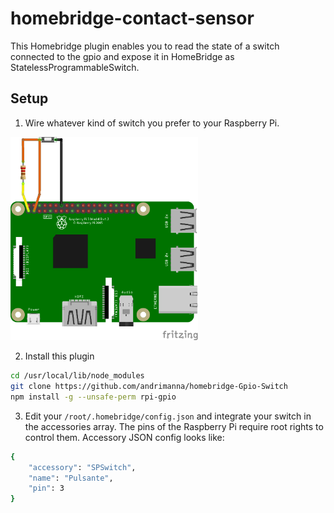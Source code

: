 # homebridge-contact-sensor
This Homebridge plugin enables you to read the state of a switch connected to the gpio and expose it in HomeBridge as StatelessProgrammableSwitch.

## Setup

1) Wire whatever kind of switch you prefer to your Raspberry Pi.

<img src="docs/circuit.png" width="300">

2) Install this plugin

```bash
cd /usr/local/lib/node_modules
git clone https://github.com/andrimanna/homebridge-Gpio-Switch
npm install -g --unsafe-perm rpi-gpio
```

3) Edit your `/root/.homebridge/config.json` and integrate your switch in the accessories array. The pins
of the Raspberry Pi require root rights to control them.
Accessory JSON config looks like:

```bash
{
    "accessory": "SPSwitch",
    "name": "Pulsante",
    "pin": 3
}
```
